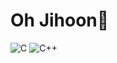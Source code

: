 # Oh Jihoon🤭


![C](https://img.shields.io/badge/C-A8B9CC.svg?&style=for-the-badge&logo=C&logoColor=White)
![C++](https://img.shields.io/badge/C++-00599C.svg?&style=for-the-badge&logo=C++&logoColor=White)
<!--
**doertail/doertail** is a ✨ _special_ ✨ repository because its `README.md` (this file) appears on your GitHub profile.
![로고명](https://img.shields.io/badge/로고명-원하는색상코드.svg?&style=for-the-badge&logo=로고명&logoColor=로고색상)


Here are some ideas to get you started:
![C](https://img.shields.io/badge/C-A8B9CC.svg?&style=for-the-badge&logo=C&logoColor=White)
- 🔭 I’m currently working on ...
- 🌱 I’m currently learning ...
- 👯 I’m looking to collaborate on ...
- 🤔 I’m looking for help with ...
- 💬 Ask me about ...
- 📫 How to reach me: ...
- 😄 Pronouns: ...
- ⚡ Fun fact: ...
-->
